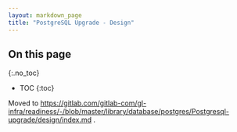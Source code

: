 ```yaml
---
layout: markdown_page
title: "PostgreSQL Upgrade - Design"
---
```


## On this page
{:.no_toc}

- TOC
{:toc}

Moved to https://gitlab.com/gitlab-com/gl-infra/readiness/-/blob/master/library/database/postgres/Postgresql-upgrade/design/index.md .
